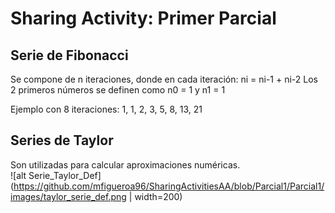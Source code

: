 # Sharing Activity: Primer Parcial

## Serie de Fibonacci
Se compone de n iteraciones, donde en cada iteración:
ni = ni-1 + ni-2
Los 2 primeros números se definen como n0 = 1 y n1 = 1

Ejemplo con 8 iteraciones: 1, 1, 2, 3, 5, 8, 13, 21

## Series de Taylor
Son utilizadas para calcular aproximaciones numéricas.<br>
![alt Serie_Taylor_Def](https://github.com/mfigueroa96/SharingActivitiesAA/blob/Parcial1/Parcial1/images/taylor_serie_def.png | width=200)